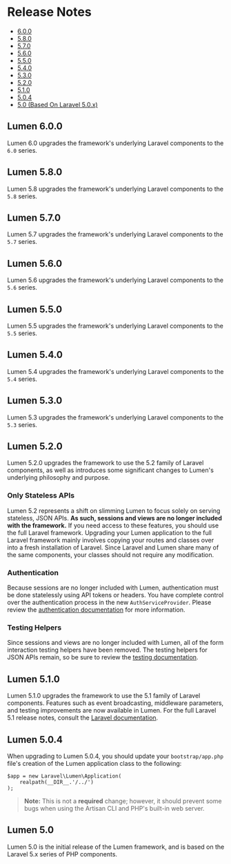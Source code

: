 # Release Notes

- [6.0.0](#6.0.0)
- [5.8.0](#5.8.0)
- [5.7.0](#5.7.0)
- [5.6.0](#5.6.0)
- [5.5.0](#5.5.0)
- [5.4.0](#5.4.0)
- [5.3.0](#5.3.0)
- [5.2.0](#5.2.0)
- [5.1.0](#5.1.0)
- [5.0.4](#5.0.4)
- [5.0 (Based On Laravel 5.0.x)](#5.0)

<a name="6.0.0"></a>
## Lumen 6.0.0

Lumen 6.0 upgrades the framework's underlying Laravel components to the `6.0` series.

<a name="5.8.0"></a>
## Lumen 5.8.0

Lumen 5.8 upgrades the framework's underlying Laravel components to the `5.8` series.

<a name="5.7.0"></a>
## Lumen 5.7.0

Lumen 5.7 upgrades the framework's underlying Laravel components to the `5.7` series.

<a name="5.6.0"></a>
## Lumen 5.6.0

Lumen 5.6 upgrades the framework's underlying Laravel components to the `5.6` series.

<a name="5.5.0"></a>
## Lumen 5.5.0

Lumen 5.5 upgrades the framework's underlying Laravel components to the `5.5` series.

<a name="5.4.0"></a>
## Lumen 5.4.0

Lumen 5.4 upgrades the framework's underlying Laravel components to the `5.4` series.

<a name="5.3.0"></a>
## Lumen 5.3.0

Lumen 5.3 upgrades the framework's underlying Laravel components to the `5.3` series.

<a name="5.2.0"></a>
## Lumen 5.2.0

Lumen 5.2.0 upgrades the framework to use the 5.2 family of Laravel components, as well as introduces some significant changes to Lumen's underlying philosophy and purpose.

### Only Stateless APIs

Lumen 5.2 represents a shift on slimming Lumen to focus solely on serving stateless, JSON APIs. **As such, sessions and views are no longer included with the framework.** If you need access to these features, you should use the full Laravel framework. Upgrading your Lumen application to the full Laravel framework mainly involves copying your routes and classes over into a fresh installation of Laravel. Since Laravel and Lumen share many of the same components, your classes should not require any modification.

### Authentication

Because sessions are no longer included with Lumen, authentication must be done statelessly using API tokens or headers. You have complete control over the authentication process in the new `AuthServiceProvider`. Please review the [authentication documentation](/docs/{{version}}/authentication) for more information.

### Testing Helpers

Since sessions and views are no longer included with Lumen, all of the form interaction testing helpers have been removed. The testing helpers for JSON APIs remain, so be sure to review the [testing documentation](/docs/{{version}}/testing).

<a name="5.1.0"></a>
## Lumen 5.1.0

Lumen 5.1.0 upgrades the framework to use the 5.1 family of Laravel components. Features such as event broadcasting, middleware parameters, and testing improvements are now available in Lumen. For the full Laravel 5.1 release notes, consult the [Laravel documentation](http://laravel.com/docs/releases).

<a name="5.0.4"></a>
## Lumen 5.0.4

When upgrading to Lumen 5.0.4, you should update your `bootstrap/app.php` file's creation of the Lumen application class to the following:

	$app = new Laravel\Lumen\Application(
		realpath(__DIR__.'/../')
	);

> **Note:** This is not a **required** change; however, it should prevent some bugs when using the Artisan CLI and PHP's built-in web server.

<a name="5.0"></a>
## Lumen 5.0

Lumen 5.0 is the initial release of the Lumen framework, and is based on the Laravel 5.x series of PHP components.

